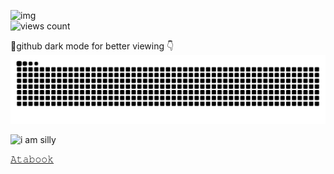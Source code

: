 ![img](https://i.imgur.com/Eu0jJu6.gif)  
 <img width="160" src="https://komarev.com/ghpvc/?username=your-github-username&color=3575b0" alt="views count">

🌹github dark mode for better viewing 👇
<img src="https://raw.githubusercontent.com/eric-py/eric-py/output/snake.svg" alt="Snake animation" />

![i am silly](https://i.postimg.cc/WbgSryfZ/Untitled2042-20240412132618.png)

 [𝙰𝚝𝚊𝚋𝚘𝚘𝚔](https://k-ant.atabook.org/)
<!--
**K-ANT0/K-ANT0** is a ✨ _special_ ✨ repository because its `README.md` (this file) appears on your GitHub profile.

Here are some ideas to get you started:

- 🔭 I’m currently working on ...
- 🌱 I’m currently learning ...
- 👯 I’m looking to collaborate on ...
- 🤔 I’m looking for help with ...
- 💬 Ask me about ...
- 📫 How to reach me: ...
- 😄 Pronouns: ...
- ⚡ Fun fact: ...
-->
